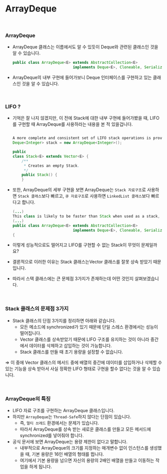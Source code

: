 # ArrayDeque

<br>

### ArrayDeque

- ArrayDeque 클래스는 이름에서도 알 수 있듯이 Deque와 관련된 클래스인 것을 알 수 있습니다.
    
    ```java
    public class ArrayDeque<E> extends AbstractCollection<E>
                               implements Deque<E>, Cloneable, Serializable {}
    ```
    
- ArrayDeque의 내부 구현에 들어가보니 Deque 인터페이스를 구현하고 있는 클래스인 것을 알 수 있습니다.

<br>

### LIFO ?

- 기억은 잘 나지 않겠지만, 이 전에 Stack에 대한 내부 구현에 들어가봤을 때, LIFO를 구현할 때 ArrayDeque를 사용하라는 내용을 본 적 있을겁니다.
    
    ```java
    
    A more complete and consistent set of LIFO stack operations is provided by the Deque interface and its implementations, which should be used in preference to this class. For example:
    Deque<Integer> stack = new ArrayDeque<Integer>();
    
    public
    class Stack<E> extends Vector<E> {
        /**
         * Creates an empty Stack.
         */
        public Stack() {
        }
    ```
    
- 또한, ArrayDeque의 세부 구현을 보면 ArrayDeque는 `Stack 자료구조`로 사용하면 `Stack 클래스`보다 빠르고, `큐 자료구조`로 사용하면 `LinkedList 클래스`보다 빠르다고 합니다.
    
    ```java
    (...)
    This class is likely to be faster than Stack when used as a stack, and faster than LinkedList when used as a queue.
    (...)
    public class ArrayDeque<E> extends AbstractCollection<E>
                               implements Deque<E>, Cloneable, Serializable
    {
    ```
    
- 이렇게 성능적으로도 떨어지고 LIFO를 구현할 수 없는 Stack이 무엇이 문제일까요?
- 결론적으로 이러한 이유는 Stack 클래스는Vector 클래스를 잘못 상속 받았기 때문입니다.
- 따라서 스택 클래스에는 큰 문제점 3가지가 존재하는데 어떤 것인지 살펴보겠습니다.

<br>

### Stack 클래스의 문제점 3가지

- Stack 클래스의 단점 3가지를 정리하면 아래와 같습니다.
    - 모든 메소드에 synchronized가 있기 때문에 단일 스레스 환경에서는 성능이 떨어집니다.
    - Vector 클래스를 상속받았기 때문에 LIFO 구조를 유지하는 것이 아니라 중간에서 데이터를 삭제하고 삽입하는 것이 가능합니다.
    - Stack 클래스를 만들 때 초기 용량을 설정할 수 없습니다.

⇒ 이 중에 Vector 클래스의 메서드 중에 배열의 중간에 데이터를 삽입하거나 삭제할 수 있는 기능을 상속 받아서 사실 정확한 LIFO 형태로 구현을 할수 없다는 것을 알 수 있습니다.

<br>

### ArrayDeque의 특징

- LIFO 자료 구조를 구현하는 ArrayDeque 클래스입니다.
- 하지만 `ArrayDeque`는 `Thread-Safe`하지 않다는 단점이 있습니다.
    - 즉, `멀티 쓰레드` 환경에서는 문제가 있습니다.
    - 따라서 ArrayDeque를 상속 받는 새로운 클래스를 만들고 모든 메서드에 synchronized를 넣어줘야 합니다.
- 공식 문서에 보면 ArrayDeque는 용량 제한이 없다고 말합니다.
    - 내부적으로 ArrayDeque의 크기를 지정하는 매개변수 없이 인스턴스를 생성했을 때, 기본 용량은 16인 배열의 형태를 띕니다.
    - 여기에서 기본 용량을 넘으면 자신의 용량의 2배인 배열을 만들고 이동하는 작업을 하게 됩니다.

<br>
